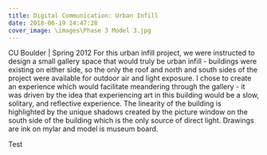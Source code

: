```yaml
---
title: Digital Communication: Urban Infill
date: 2018-06-19 14:47:28
cover_image: \images\Phase 3 Model 3.jpg
---
```

CU Boulder | Spring 2012
For this urban infill project, we were instructed to design a small gallery space that would truly be urban infill - buildings were existing on either side, so the only the roof and north and south sides of the project were available for outdoor air and light exposure. I chose to create an experience which would facilitate meandering through the gallery - it was driven by the idea that experiencing art in this building would be a slow, solitary, and reflective experience. The linearity of the building is highlighted by the unique shadows created by the picture window on the south side of the building which is the only source of direct light. Drawings are ink on mylar and model is museum board.

Test
